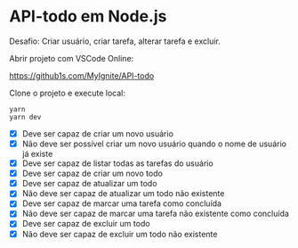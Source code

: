 # API-todo em Node.js
Desafio: Criar usuário, criar tarefa, alterar tarefa e excluir.

Abrir projeto com VSCode Online:

https://github1s.com/MyIgnite/API-todo

Clone o projeto e execute local:</br>

`yarn` </br>
`yarn dev` </br>

- [x] Deve ser capaz de criar um novo usuário
- [x] Não deve ser possível criar um novo usuário quando o nome de usuário já existe
- [x] Deve ser capaz de listar todas as tarefas do usuário
- [x] Deve ser capaz de criar um novo todo
- [x] Deve ser capaz de atualizar um todo
- [x] Não deve ser capaz de atualizar um todo não existente
- [x] Deve ser capaz de marcar uma tarefa como concluída
- [x] Não deve ser capaz de marcar uma tarefa não existente como concluída
- [x] Deve ser capaz de excluir um todo
- [x] Não deve ser capaz de excluir um todo não existente
